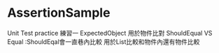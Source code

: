 # AssertionSample
Unit Test practice
練習一
ExpectedObject 用於物件比對
ShouldEqual VS Equal :ShouldEqal會一直巷內比較 用於List比較和物件內還有物件比較
